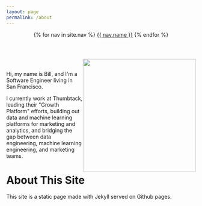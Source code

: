 ```yaml
---
layout: page
permalink: /about
---
```

<header class="masthead">
  <nav class="masthead-nav">
    {% for nav in site.nav %}
    <a href="{{ nav.href }}">{{ nav.name }}</a>
    {% endfor %}
  </nav>
</header>
<a class="social" href="https://twitter.com/{{ site.author.twitter }}/" target="_blank"><i class="fa fa-twitter"></i></a>
<a class="social" href="http://linkedin.com/in/{{ site.author.linkedin }}" target="_blank"><i class="fa fa-linkedin"></i></a>
<a class="social" href="http://github.com/{{ site.author.github }}" target="_blank"><i class="fa fa-github"></i></a>
<a class="social" href="http://stackoverflow.com/users/{{ site.author.stackoverflow }}/" target="_blank"><i class="fa fa-stack-overflow"></i></a>
<a class="social" href="https://medium.com/@{{ site.author.medium }}" target="_blank"><i class="fa fa-medium"></i></a>

<img height="300" width="300" style="float: right;" src=
"{{ site.url }}/assets/waprin_profile.jpg" />

<br />

Hi, my name is Bill, and I'm a Software Engineer living in San Francisco.

I currently work at Thumbtack, leading their "Growth Platform" efforts, building out data and machine learning platforms 
for marketing and analytics, and bridging the gap between data engineering, machine learning engineering, and 
marketing teams.  


# About This Site

This site is a static page made with Jekyll served on Github pages.